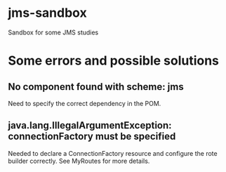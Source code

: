 # jms-sandbox
Sandbox for some JMS studies

# Some errors and possible solutions

## No component found with scheme: jms
Need to specify the correct dependency in the POM.

## java.lang.IllegalArgumentException: connectionFactory must be specified
Needed to declare a ConnectionFactory resource and configure the rote builder correctly. See MyRoutes for more details.
